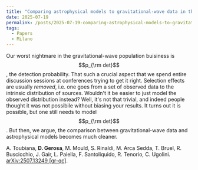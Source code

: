 ```yaml
---
title: "Comparing astrophysical models to gravitational-wave data in the observable space"
date: 2025-07-19
permalink: /posts/2025-07-19-comparing-astrophysical-models-to-gravitational-wave-data-in-the-observable-space
tags:
  - Papers
  - Milano
---
```


Our worst nightmare in the gravitational-wave population buisiness is $$p_{\rm det}$$, the detection probability. That such a crucial aspect that we spend entire discussion sessions at conferences trying to get it right. Selection effects are usually *removed*, i.e. one goes from a set of observed data to the intrinsic distribution of sources. Wouldn't it be easier to just model the observed distribution instead? Well, it's not that trivial, and indeed people thought it was not possibile without biasing your results. It turns out it is possible, but one still needs to model $$p_{\rm det}$$. But then, we argue, the comparison between gravitational-wave data and astrophysical models becomes much cleaner.

A. Toubiana, **D. Gerosa**, M. Mould, S. Rinaldi, M. Arca Sedda, T. Bruel, R. Buscicchio, J. Gair, L. Paiella, F. Santoliquido, R. Tenorio, C. Ugolini.\
[arXiv:2507.13249 [gr-qc]](https://arxiv.org/abs/2507.13249).